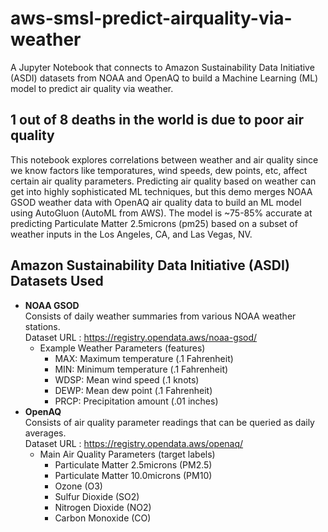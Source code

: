 # aws-smsl-predict-airquality-via-weather
A Jupyter Notebook that connects to Amazon Sustainability Data Initiative (ASDI) datasets from NOAA and OpenAQ to build a Machine Learning (ML) model to predict air quality via weather.

## 1 out of 8 deaths in the world is due to poor air quality
This notebook explores correlations between weather and air quality since we know factors like temporatures, wind speeds, dew points, etc, affect certain air quality parameters. Predicting air quality based on weather can get into highly sophisticated ML techniques, but this demo merges NOAA GSOD weather data with OpenAQ air quality data to build an ML model using AutoGluon (AutoML from AWS). The model is ~75-85% accurate at predicting Particulate Matter 2.5microns (pm25) based on a subset of weather inputs in the Los Angeles, CA, and Las Vegas, NV.


## Amazon Sustainability Data Initiative (ASDI) Datasets Used
- **NOAA GSOD**\
  Consists of daily weather summaries from various NOAA weather stations.\
  Dataset URL : https://registry.opendata.aws/noaa-gsod/
  - Example Weather Parameters (features)
    - MAX: Maximum temperature (.1 Fahrenheit)
    - MIN: Minimum temperature (.1 Fahrenheit)
    - WDSP: Mean wind speed (.1 knots)
    - DEWP: Mean dew point (.1 Fahrenheit)
    - PRCP: Precipitation amount (.01 inches)
- **OpenAQ**\
  Consists of air quality parameter readings that can be queried as daily averages.\
  Dataset URL : https://registry.opendata.aws/openaq/
  - Main Air Quality Parameters (target labels)
    - Particulate Matter 2.5microns (PM2.5)
    - Particulate Matter 10.0microns (PM10)
    - Ozone (O3)
    - Sulfur Dioxide (SO2)
    - Nitrogen Dioxide (NO2)
    - Carbon Monoxide (CO)
